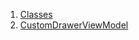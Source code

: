 

1. [Classes](view_model_widgets_view_models_custom_drawer_view_model/view_model_widgets_view_models_custom_drawer_view_model-library.html#classes)
2. [CustomDrawerViewModel](view_model_widgets_view_models_custom_drawer_view_model/CustomDrawerViewModel-class.html)
